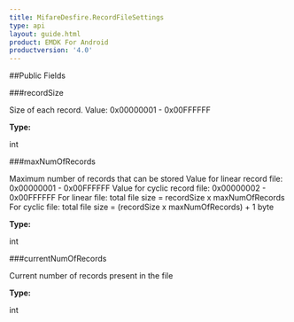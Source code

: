 ```yaml
---
title: MifareDesfire.RecordFileSettings
type: api
layout: guide.html
product: EMDK For Android
productversion: '4.0'
---
```





##Public Fields

###recordSize

Size of each record. Value: 0x00000001 - 0x00FFFFFF

**Type:**

int

###maxNumOfRecords

Maximum number of records that can be stored Value for linear record
 file: 0x00000001 - 0x00FFFFFF Value for cyclic record file:
 0x00000002 - 0x00FFFFFF For linear file: total file size = recordSize
 x maxNumOfRecords For cyclic file: total file size = (recordSize x
 maxNumOfRecords) + 1 byte

**Type:**

int

###currentNumOfRecords

Current number of records present in the file

**Type:**

int













